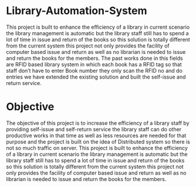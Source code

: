 # Library-Automation-System
This project is built to enhance the efficiency of a library in current scenario the library management is automatic but the library staff still has to spend a lot of time in issue and return of the books so this solution is totally different from the current system this project not only provides the facility of computer based issue and return as well as no librarian is needed to issue and return the books for the members. The past works done in this fields are RFID based library system in which each book has a RFID tag so that staff don’t have to enter Book number they only scan the RFID no and do entries we have extended the existing solution and built the self-issue and return service.
# Objective
The objective of this project is to increase the efficiency of a library staff by providing self-issue and self-return service the library staff can do other productive works in that time as well as less resources are needed for that purpose and the project is built on the idea of Distributed system so there is not so much traffic on server. This project is built to enhance the efficiency of a library in current scenario the library management is automatic but the library staff still has to spend a lot of time in issue and return of the books so this solution is totally different from the current system this project not only provides the facility of computer based issue and return as well as no librarian is needed to issue and return the books for the members.
